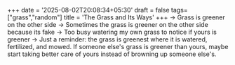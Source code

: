 +++
date = '2025-08-02T20:08:34+05:30'
draft = false
tags= ["grass","random"]
title = 'The Grass and Its Ways'
+++
-> Grass is greener on the other side
-> Sometimes the grass is greener on the other side because its fake 
-> Too busy watering my own grass to notice if yours is greener
-> Just a reminder: the grass is greenest where it is watered, fertilized, and mowed. If someone else's grass is greener than yours, maybe start taking better care of yours instead of browning up someone else's.